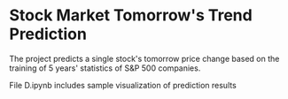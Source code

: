 # Stock Market Tomorrow's Trend Prediction

The project predicts a single stock's tomorrow price change based on the training of 5 years' statistics of S&P 500 companies. 
 
File D.ipynb includes sample visualization of prediction results
